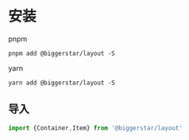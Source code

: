 # 安装

pnpm

```shell
pnpm add @biggerstar/layout -S
```

yarn

```shell
yarn add @biggerstar/layout -S
```

## 导入

```javascript
import {Container,Item} from '@biggerstar/layout'
```
